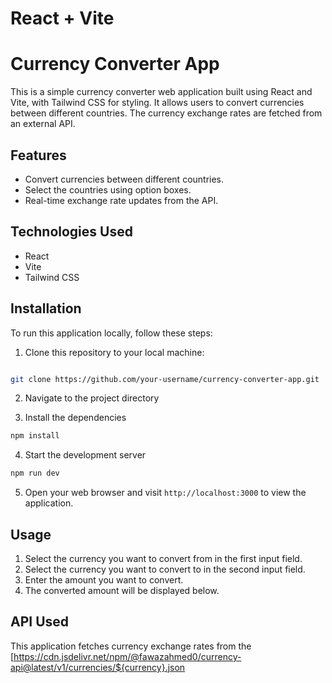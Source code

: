 # React + Vite

# Currency Converter App

This is a simple currency converter web application built using React and Vite, with Tailwind CSS for styling. It allows users to convert currencies between different countries. The currency exchange rates are fetched from an external API.

## Features

- Convert currencies between different countries.
- Select the countries using option boxes.
- Real-time exchange rate updates from the API.

## Technologies Used

- React
- Vite
- Tailwind CSS

## Installation

To run this application locally, follow these steps:

1. Clone this repository to your local machine:

```bash

git clone https://github.com/your-username/currency-converter-app.git

```


2. Navigate to the project directory

3. Install the dependencies
```bash
npm install
```
4. Start the development server
```bash
npm run dev
```

5. Open your web browser and visit `http://localhost:3000` to view the application.

## Usage

1. Select the currency you want to convert from in the first input field.
2. Select the currency you want to convert to in the second input field.
3. Enter the amount you want to convert.
4. The converted amount will be displayed below.

## API Used

This application fetches currency exchange rates from the [https://cdn.jsdelivr.net/npm/@fawazahmed0/currency-api@latest/v1/currencies/${currency}.json




